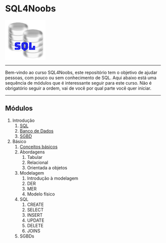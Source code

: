 # SQL4Noobs

![SQL Image](images/sql.png)

---
Bem-vindo ao curso SQL4Noobs, este repositório tem o objetivo de ajudar pessoas, com pouco ou sem conhecimento de SQL. Aqui abaixo está uma sequência de módulos que é interessante seguir para este curso. Não é obrigatório seguir a ordem, vai de você por qual parte você quer iniciar.

---
## Módulos

1. Introdução
    1. [SQL](./1-Introducao/1-SQL.md)
    2. [Banco de Dados](./1-Introducao/2-Banco_de_dados.md)
    3. [SGBD](./1-Introducao/3-SGBD.md)
2. Básico
    1. [Conceitos básicos](./2-Basico/1-Conceitos_basicos.md)
    2. Abordagens
        1. Tabular
        2. Relacional
        3. Orientada a objetos
    3. Modelagem
        1. Introdução à modelagem
        2. DER
        3. MER
        4. Modelo físico
    4. SQL
        1. CREATE
        2. SELECT
        3. INSERT
        4. UPDATE
        5. DELETE
        6. JOINS
    5. SGBDs